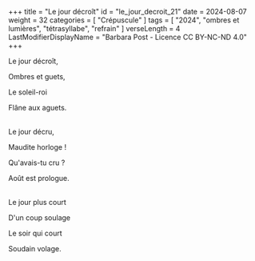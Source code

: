 +++
title = "Le jour décroît"
id = "le_jour_decroit_21"
date = 2024-08-07
weight = 32
categories = [ "Crépuscule" ]
tags = [ "2024", "ombres et lumières", "tétrasyllabe", "refrain" ]
verseLength = 4
LastModifierDisplayName = "Barbara Post - Licence CC BY-NC-ND 4.0"
+++

Le jour décroît,

Ombres et guets,

Le soleil-roi

Flâne aux aguets.

 \
Le jour décru,

Maudite horloge !

Qu'avais-tu cru ?

Août est prologue.

 \
Le jour plus court

D'un coup soulage

Le soir qui court

Soudain volage.
